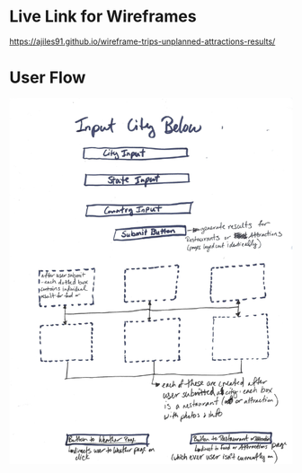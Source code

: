 # Live Link for Wireframes
https://ajiles91.github.io/wireframe-trips-unplanned-attractions-results/

# User Flow
![user-flow-idea-page](trips-unplanned-food-and-attraction-user-flow.jpg)

